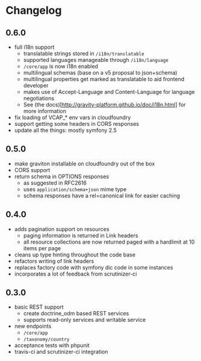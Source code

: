 # Changelog

## 0.6.0

* full i18n support
  * translatable strings stored in ``/i18n/translatable``
  * supported languages manageable through ``/i18n/language``
  * ``/core/app`` is now i18n enabled
  * multilingual schemas (base on a v5 proposal to json+schema)
  * multilingual properties get marked as translatable to aid frontend developer
  * makes use of Accept-Language and Content-Language for language negotiations
  * See (the docs)[http://gravity-platform.github.io/doc/i18n.html] for more information
* fix loading of VCAP_* env vars in cloudfoundry
* support getting some headers in CORS responses
* update all the things: mostly symfony 2.5

## 0.5.0

* make graviton installable on cloudfoundry out of the box
* CORS support
* return schema in OPTIONS responses
  * as suggested in RFC2616
  * uses ``application/schema+json`` mime type
  * schema responses have a rel=canonical link for easier caching

## 0.4.0

* adds pagination support on resources
  * paging information is returned in Link headers
  * all resource collections are now returned paged with a hardlimit at 10 items per page
* cleans up type hinting throughout the code base
* refactors writing of link headers
* replaces factory code with symfony dic code in some instances
* incorporates a lot of feedback from scrutinizer-ci

## 0.3.0

* basic REST support
  * create doctrine_odm based REST services
  * supports read-only services and writable service
* new endpoints
  * ``/core/app``
  * ``/taxonomy/country``
* acceptance tests with phpunit
* travis-ci and scrutinizer-ci integration
